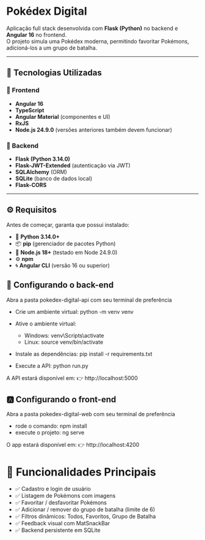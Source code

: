 # Pokédex Digital

Aplicação full stack desenvolvida com **Flask (Python)** no backend e **Angular 16** no frontend.  
O projeto simula uma Pokédex moderna, permitindo favoritar Pokémons, adicioná-los a um grupo de batalha.

---

## 🚀 Tecnologias Utilizadas

### 🔹 Frontend
- **Angular 16**
- **TypeScript**
- **Angular Material** (componentes e UI)
- **RxJS**
- **Node.js 24.9.0** (versões anteriores também devem funcionar)

### 🔹 Backend
- **Flask (Python 3.14.0)**
- **Flask-JWT-Extended** (autenticação via JWT)
- **SQLAlchemy** (ORM)
- **SQLite** (banco de dados local)
- **Flask-CORS**

---

## ⚙️ Requisitos

Antes de começar, garanta que possui instalado:

- 🐍 **Python 3.14.0+**
- 📦 **pip** (gerenciador de pacotes Python)
- 🧰 **Node.js 18+** (testado em Node 24.9.0)
- ⚙️ **npm**
- 🌀 **Angular CLI** (versão 16 ou superior)

## 🐍 Configurando o back-end

Abra a pasta pokedex-digital-api com seu terminal de preferência
- Crie um ambiente virtual: python -m venv venv
- Ative o ambiente virtual:
  - Windows: venv\Scripts\activate
  - Linux: source venv/bin/activate

- Instale as dependências: pip install -r requirements.txt
- Execute a API: python run.py

A API estará disponível em:
👉 http://localhost:5000

## 🅰️ Configurando o front-end

Abra a pasta pokedex-digital-web com seu terminal de preferência
- rode o comando: npm install
- execute o projeto: ng serve

O app estará disponível em:
👉 http://localhost:4200


# 🧪 Funcionalidades Principais

- ✅ Cadastro e login de usuário
- ✅ Listagem de Pokémons com imagens
- ✅ Favoritar / desfavoritar Pokémons
- ✅ Adicionar / remover do grupo de batalha (limite de 6)
- ✅ Filtros dinâmicos: Todos, Favoritos, Grupo de Batalha
- ✅ Feedback visual com MatSnackBar
- ✅ Backend persistente em SQLite
